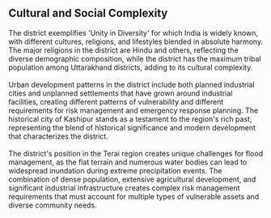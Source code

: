 ## Cultural and Social Complexity

The district exemplifies 'Unity in Diversity' for which India is widely known, with different cultures, religions, and lifestyles blended in absolute harmony. The major religions in the district are Hindu and others, reflecting the diverse demographic composition, while the district has the maximum tribal population among Uttarakhand districts, adding to its cultural complexity. <br> <br>
Urban development patterns in the district include both planned industrial cities and unplanned settlements that have grown around industrial facilities, creating different patterns of vulnerability and different requirements for risk management and emergency response planning. The historical city of Kashipur stands as a testament to the region's rich past, representing the blend of historical significance and modern development that characterizes the district. <br> <br>
The district's position in the Terai region creates unique challenges for flood management, as the flat terrain and numerous water bodies can lead to widespread inundation during extreme precipitation events. The combination of dense population, extensive agricultural development, and significant industrial infrastructure creates complex risk management requirements that must account for multiple types of vulnerable assets and diverse community needs.
